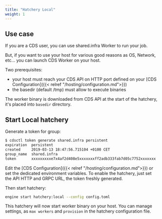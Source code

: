 ```yaml
---
title: "Hatchery Local"
weight: 1
---
```


## Use case

If you are a CDS user, you can use shared.infra Worker to run your job.

But, if you want to use your host for various good reasons as OS, Network, etc... you
can launch CDS Worker on your host.

Two prerequisites: 

* your host must reach your CDS API on HTTP port defined on your [CDS Configuration]({{< relref "/hosting/configuration.md">}})
* the basedir (default /tmp) must allow to execute binaries

The worker binary is downloaded from CDS API at the start of the hatchery, it's placed into `basedir` directory.

## Start Local hatchery

Generate a token for group:

```bash
$ cdsctl token generate shared.infra persistent
expiration  persistent
created     2019-03-13 18:47:56.715104 +0100 CET
group_name  shared.infra
token       xxxxxxxxxe7x4af2d408e5xxxxxxxff2adb333fab7d05c7752xxxxxxx
```

Edit the [CDS Configuration]({{< relref "/hosting/configuration.md">}}) or set the dedicated environment variables. To enable the hatchery, just set the API HTTP and GRPC URL, the token freshly generated.

Then start hatchery:

```bash
engine start hatchery:local --config config.toml
```

This hatchery will now start worker binary on your host. You can manage settings, as `max workers` and `provision` in the hatchery configuration file.

